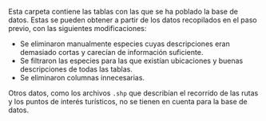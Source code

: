 Esta carpeta contiene las tablas con las que se ha poblado la base de datos. Estas se pueden obtener a partir de los datos recopilados en el paso previo, con las siguientes modificaciones:

- Se eliminaron manualmente especies cuyas descripciones eran demasiado cortas y carecían de información suficiente.
- Se filtraron las especies para las que existían ubicaciones y buenas descripciones de todas las tablas.
- Se eliminaron columnas innecesarias.

Otros datos, como los archivos ``.shp`` que describían el recorrido de las rutas y los puntos de interés turísticos, no se tienen en cuenta para la base de datos.